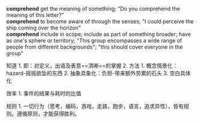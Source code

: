**comprehend**
get the meaning of something; "Do you comprehend the meaning of this letter?"  
**comprehend**
to become aware of through the senses; "I could perceive the ship coming over the horizon"  
**comprehend**
include in scope; include as part of something broader; have as one's sphere or territory; "This group encompasses a wide range of people from different backgrounds"; "this should cover everyone in the group"  

知道
	1. 即：对定义，出语及表意==清晰==的掌握
	2. 方法
		1. 概念情景化：hazard-摇摇欲坠的东西
		2. 抽象具象化：负担-带来额外劳累的石头
		3. 空白具体化

效率
	1. 事件的结果与耗时的比值

规则
	1. 一切行为（思考，编码，游戏，走路，跑步，语言，追求异性），皆有规则。遵循原则，才能获得胜利。